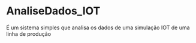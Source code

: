 # AnaliseDados_IOT
É um sistema simples que analisa os dados de uma simulação IOT de uma linha de produção
